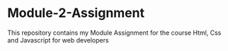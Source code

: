# Module-2-Assignment
This repository contains my Module Assignment for the course Html, Css and Javascript for web developers
